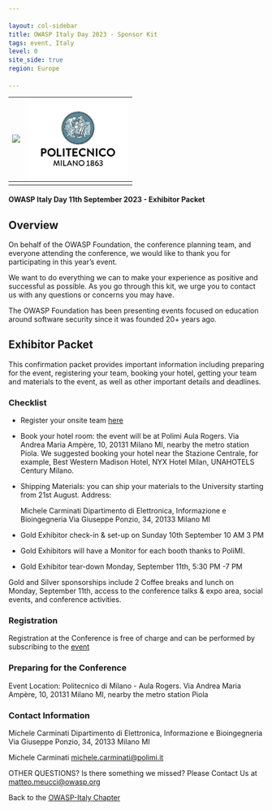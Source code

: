 ```yaml
---

layout: col-sidebar
title: OWASP Italy Day 2023 - Sponsor Kit
tags: event, Italy
level: 0
site_side: true
region: Europe

---
```


| <img src="https://owasp.org/assets/images/logo.png" width=200/> | <img src="https://github.com/OWASP/www-chapter-italy/blob/master/assets/images/01_Polimi_centrato_COL_positivo.jpg?raw=true" width=200 />|
| :---          | :---         |
|  |  |


#### OWASP Italy Day 11th September 2023 - Exhibitor Packet 

## Overview 
On behalf of the OWASP Foundation, the conference planning team, and everyone attending the conference, we would like to thank you for participating in this year’s event.

We want to do everything we can to make your experience as positive and successful as possible. As you go through this kit, we urge you to contact us with any questions or concerns you may have.

The OWASP Foundation has been presenting events focused on education around software security since it was founded 20+ years ago.


## Exhibitor Packet 
This confirmation packet provides important information including preparing for the event, registering your team, booking your hotel, getting your team and materials to the event, as well as other important details and deadlines.

### Checklist

- Register your onsite team [here](https://www.meetup.com/it-IT/owasp-italy-meetup-group/events/294083412/)
- Book your hotel room: the event will be at Polimi Aula Rogers. Via Andrea Maria Ampère, 10, 20131 Milano MI, nearby the metro station Piola. We suggested booking your hotel near the Stazione Centrale, for example, Best Western Madison Hotel, 
NYX Hotel Milan, UNAHOTELS Century Milano.
- Shipping Materials: you can ship your materials to the University starting from 21st August.
  Address:
  
  Michele Carminati
  Dipartimento di Elettronica, Informazione e Bioingegneria
  Via Giuseppe Ponzio, 34, 20133 Milano MI
- Gold Exhibitor check-in & set-up on Sunday 10th September 10 AM 3 PM
- Gold Exhibitors will have a Monitor for each booth thanks to PoliMI.
- Gold Exhibitor tear-down Monday, September 11th,  5:30 PM -7 PM


Gold and Silver sponsorships include 2 Coffee breaks and lunch on Monday, September 11th, access to the conference talks & expo area, social events, and conference activities.

### Registration

Registration at the Conference is free of charge and can be performed by subscribing to the [event](https://www.meetup.com/it-IT/owasp-italy-meetup-group/events/294083412/)

### Preparing for the Conference
Event Location: Politecnico di Milano - Aula Rogers. Via Andrea Maria Ampère, 10, 20131 Milano MI, nearby the metro station Piola

### Contact Information
  Michele Carminati
  Dipartimento di Elettronica, Informazione e Bioingegneria
  Via Giuseppe Ponzio, 34, 20133 Milano MI
  
  Michele Carminati <michele.carminati@polimi.it>

OTHER QUESTIONS?
Is there something we missed? Please Contact Us at matteo.meucci@owasp.org


Back to the [OWASP-Italy Chapter](https://owasp.org/www-chapter-italy)
